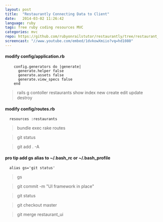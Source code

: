 ```yaml
---
layout: post
title:  "Restaurantly Connecting Data to Client"
date:   2014-03-02 11:26:42
language: ruby
tags: free ruby coding resources MVC
categories: mvc
repo: https://github.com/rubyonrailstutor/restaurantly/tree/restaurant_ui
screencast: "//www.youtube.com/embed/1dvkowXmiio?vq=hd1080"
---
```


#### modify config/application.rb

```
    config.generators do |generate|
      generate.helper false
      generate.assets false
      generate.view_specs false
    end
```

> rails g contoller restaurants show index new create edit update destroy

#### modify config/routes.rb

```
  resources :restaurants
```

> bundle exec rake routes

> git status

> git add . -A

#### pro tip add gs alias to ~/.bash_rc or ~/.bash_profile

```
  alias gs='git status'
```

> gs 

> git commit -m "UI framework in place"

> git status

> git checkout master

> git merge restaurant_ui
